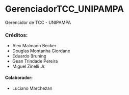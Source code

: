 # GerenciadorTCC_UNIPAMPA
Gerencidor de TCC - UNIPAMPA

### Créditos:
 - Alex Malmann Becker
 - Douglas Montanha Giordano
 - Eduardo Bruning
 - Gean Trindade Pereira
 - Miguel Zinelli Jr.

#### Colaborador:
  - Luciano Marchezan